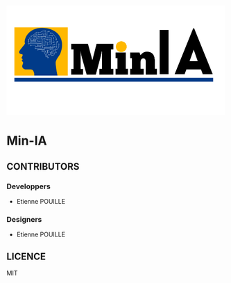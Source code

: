 ![logo](assets/LOGO_LARGE_Min-IA.png)

# Min-IA

## CONTRIBUTORS
### Developpers
- Etienne POUILLE

### Designers
- Etienne POUILLE

## LICENCE

MIT